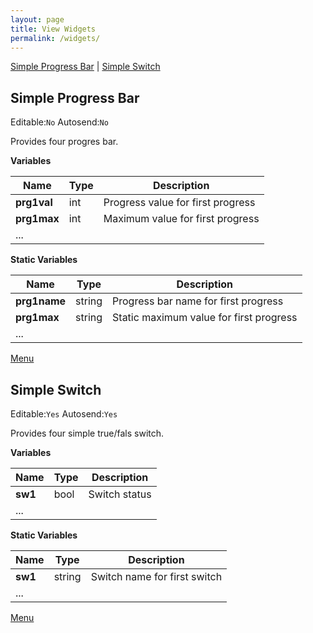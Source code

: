 ```yaml
---
layout: page
title: View Widgets
permalink: /widgets/
---
```


<a name="menu"></a>
 
[Simple Progress Bar](#Simple_Progress_Bar) | [Simple Switch](#Simple_Switch)


<a name="Simple_Progress_Bar"></a>
## Simple Progress Bar
Editable:`No` Autosend:`No` 

Provides four progres bar.

**Variables**

|Name|Type|Description|
|---|---|---|
|**prg1val**|int| Progress value for first progress
|**prg1max**|int| Maximum value for first progress
|...||

**Static Variables**

|Name|Type|Description|
|---|---|---|
|**prg1name**|string| Progress bar name for first progress  
|**prg1max**|string| Static maximum value for first progress
|...||

[Menu](#menu)



<a name="Simple_Switch"></a>
## Simple Switch
Editable:`Yes` Autosend:`Yes` 

Provides four simple true/fals switch.

**Variables**

|Name|Type|Description|
|---|---|---|
|**sw1**|bool| Switch status
|...||

**Static Variables**

|Name|Type|Description|
|---|---|---|
|**sw1**|string| Switch name for first switch
|...||

[Menu](#menu)
